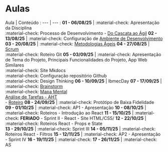 # Aulas

Aula | Conteúdo
: --- | --- : 
**__01__ - 06/08/25** | :material-check: Apresentação da Disciplina <br> :material-check: Processo de Desenvolvimento  - [Do Cascata ao Ágil](../assets/Aulas/Do%20Cascata%20ao%20Ágil%20-%20Front-End.pdf)
**__02__ - 13/08/25** | :material-check: Configuração de [Ambiente de Desenvolvimento](https://liveestacio-my.sharepoint.com/:w:/g/personal/00661711722_professores_ibmec_edu_br/EU2fCcJwgTFLvWNyOSUtNWABnf7xw5XPoNRumYUMMtNMwA?e=bIE0li)
**__03__ - 20/08/25** | :material-check: [Metodologias Ágeis](../assets/Aulas/Scrum.pdf)
**__04__ - 27/08/25** | [Scrum](../assets/Aulas/Mapa+do+Scrum+Framework+utilizado+nas+aulas.pdf) <br> :material-check: Roteiro Git
**__05__ - 03/09/25** | :material-check: Apresentação de Tema do Projeto, Principais Funcionalidades do Projeto, App Web Similares <br> :material-check: Site Mkdocs  <br> :material-check: Configuração repositório Github <br> :material-check: Design Thinking
**__06__ - 10/09/25** | IbmecDay
**__07__ - 17/09/25** | :material-check: [Brainstorm](../assets/Aulas/O%20processo%20de brainstorm.pdf) <br> :material-check: [Mapa Mental](../assets/Aulas/Mapa%20Mental.pdf) <br> [Análise de Tarefas - AHT](../assets/Aulas/Análise%20de%20Tarefas.pdf) <br> - [Roteiro](./Roteiros/07_epics_features_user_stories.md) 
**__08__ - 24/09/25** | :material-check: Protótipo de Baixa Fidelidade
**__09__ - 01/10/25** | :material-check: AP1 - Apresentação
**__10__ - 08/10/25** | :material-check: Roteiros - Introdução ao React
**__11__ - 15/10/25** | :material-check: **FERIADO** - Sprint II - React - Site HTML/CSS/
**__12__ - 22/10/25** | :material-check: Roteiros React - Props e State  
**__13__ - 29/10/25** | :material-check: Sprint III 
**__14__ - 05/11/25** | :material-check: Roteiros React - Filtros
**__15__ - 12/11/25** | :material-check: AP2 - Apresentação - Sprint IV
**__16__ - 19/11/25** | :material-check: 
**__17__ - 26/11/25** | :material-check: AS


 
<!--
| Aula          - | Conteúdo |
| ---- | -------- |
|__01__ - 04/08/25 -- | - Apresentação da Disciplina <br> - Processo de Desenvolvimento  - [Do Cascata ao Ágil](../assets/Aulas/Do%20Cascata%20ao%20Ágil%20-%20Front-End.pdf) |
|__02__ - 11/08/25  |  <br> - Configuração de [Ambiente de Desenvolvimento](https://liveestacio-my.sharepoint.com/:w:/g/personal/00661711722_professores_ibmec_edu_br/EU2fCcJwgTFLvWNyOSUtNWABnf7xw5XPoNRumYUMMtNMwA?e=bIE0li) |
|__03__ - 18/08/25   | - [Scrum](../assets/Aulas/Mapa+do+Scrum+Framework+utilizado+nas+aulas.pdf) |
|__04__ - 25/08/25 | - Site Mkdocs <br> - Roteiro Github <br> - Configuração repositório Github <br> - Design Thinking|

|__05__ - 17/03/25   | - Apresentação de Tema do Projeto <br> - Principais Funcionalidades do Projeto <br> - [User Stories](../assets/Aulas/Scrum.pdf)  |
|__06__ - 24/03/25   | - <img src="https://lh7-rt.googleusercontent.com/docsz/AD_4nXdKHyFoK-nwhwV0wwRXI8yPIinvwlJqDc4dLjmcGKo1S4U2vMBLySzhUF2DKYEAkdOtSZy-yRXzUHXmDpMNIwhGzKqtkjSDY68h2yPh_NyZ4L5WLAskMnE-Wy-6KamnHr5J2_oxgSet67dIvXUgWg?key=HMoLx71qiGBnt5NdK3Zc1bHf" style="height: 100px; width:200px;"/> <br> - [Brainstorm](../assets/Aulas/O%20processo%20de brainstorm.pdf) <br> - [Mapa Mental](../assets/Aulas/Mapa%20Mental.pdf) |
|__07__ - 31/03/25   | - Documento de Visão <br> - Protótipo de baixa fidelidade <br> - [Análise de Tarefas - AHT](../assets/Aulas/Análise%20de%20Tarefas.pdf) <br> - [Roteiro](https://jonh-carvalho.github.io/PFE_25.1_8001/_Disciplina/Roteiros/EpicsFeaturesUserStories/) |
|__08__ - 07/04/25   | AP1 |
|__09__ - 14/04/25   | [Avaliação de Interfaces](../assets/Aulas/Avaliação_de_Interfaces.pdf) <br> - [Introdução ao React](../assets/Aulas/Introducao-ao-Reactjs.pdf)|
|__10__ - 21/04/25   | Feriado |
|__11__ - 28/04/25   | React -Sprint II |
|__12__ - 05/05/25   | React - |
|__13__ - 12/05/25   | React - Sprint III - Site HTML/CSS |
|__14__ - 19/05/25   | React - |
|__15__ - 26/05/25   | React - Sprint IV - React/Componentes |
|__16__ - 02/06/25   | React |
|__17__ - 09/06/25   | React - Sprint V |
|__18__ - 16/06/25   | AP2 - Apresentação |
|__19__ - 23/06/25   | --- |
|__20__ - 30/06/25   | AS |
| __10__ - 10/10/24   |  | 
| __11__ - 17/10/24   | App React Vite - [Componentes](../_Disciplina/Roteiros/React/Componentes.md) |
-->